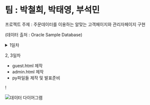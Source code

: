 # 팀 : 박철희, 박태영, 부석민


프로젝트 주제 : 주문데이터를 이용하는 알맞는 고객페이지와 관리자페이지 구현 


(데이터 출처 : Oracle Sample Database)


<details><summary>1일차</summary>
  - 주제선정 <br>
  - 사용할 데이터 검색 및 가공 <br>
  - main.html 제작 및 나머지 틀 제작 <br>
  </details>
  

2, 3일차
  - guest.html 제작
  - admin.html 제작
  - py파일들 제작 및 발표준비
  
  
 ! 
  

![데이터 다이어그램](https://user-images.githubusercontent.com/83930252/123186871-08c1b580-d4d4-11eb-8850-a176400ff3dd.png)



